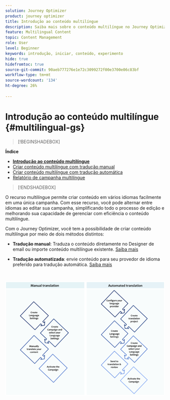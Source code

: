 ```yaml
---
solution: Journey Optimizer
product: journey optimizer
title: Introdução ao conteúdo multilíngue
description: Saiba mais sobre o conteúdo multilíngue no Journey Optimizer
feature: Multilingual Content
topic: Content Management
role: User
level: Beginner
keywords: introdução, iniciar, conteúdo, experimento
hide: true
hidefromtoc: true
source-git-commit: 90aeb777276e1e72c3099272f00e3700e06c83bf
workflow-type: tm+mt
source-wordcount: '134'
ht-degree: 26%

---
```


# Introdução ao conteúdo multilíngue {#multilingual-gs}

>[!BEGINSHADEBOX]

**Índice**

* **[Introdução ao conteúdo multilíngue](multilingual-gs.md)**
* [Criar conteúdo multilíngue com tradução manual](multilingual-manual.md)
* [Criar conteúdo multilíngue com tradução automática](multilingual-automated.md)
* [Relatório de campanha multilíngue](multilingual-report.md)

>[!ENDSHADEBOX]

O recurso multilíngue permite criar conteúdo em vários idiomas facilmente em uma única campanha. Com esse recurso, você pode alternar entre idiomas ao editar sua campanha, simplificando todo o processo de edição e melhorando sua capacidade de gerenciar com eficiência o conteúdo multilíngue.

Com o Journey Optimizer, você tem a possibilidade de criar conteúdo multilíngue por meio de dois métodos distintos:

* **Tradução manual**: Traduza o conteúdo diretamente no Designer de email ou importe conteúdo multilíngue existente. [Saiba mais](multilingual-manual.md)

* **Tradução automatizada**: envie conteúdo para seu provedor de idioma preferido para tradução automática. [Saiba mais](multilingual-automated.md)

</br>

![](assets/translation_schema.png)
